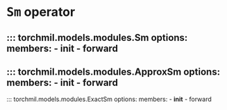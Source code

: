 # <tt>Sm</tt> operator
::: torchmil.models.modules.Sm
    options:
        members:
        - __init__
        - forward
-------------------------
::: torchmil.models.modules.ApproxSm
    options:
        members:
        - __init__
        - forward
-------------------------
::: torchmil.models.modules.ExactSm
    options:
        members:
        - __init__
        - forward